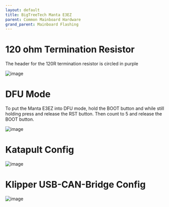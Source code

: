 ```yaml
---
layout: default 
title: BigTreeTech Manta E3EZ
parent: Common Mainboard Hardware
grand_parent: Mainboard Flashing
---
```


# 120 ohm Termination Resistor

The header for the 120R termination resistor is circled in purple

![image](https://github.com/Esoterical/voron_canbus/assets/124253477/e7aa0564-4d75-4c4d-82a2-cfcb8bf6f92f)

# DFU Mode

To put the Manta E3EZ into DFU mode, hold the BOOT button and while still holding press and release the RST button. Then count to 5 and release the BOOT button.

![image](https://github.com/Esoterical/voron_canbus/assets/124253477/f6e00688-6805-4433-b38c-fec34042e418)


# Katapult Config

![image](https://user-images.githubusercontent.com/124253477/235831073-92c31a1a-d252-4deb-9f94-e4f2e755881d.png)

# Klipper USB-CAN-Bridge Config

![image](https://user-images.githubusercontent.com/124253477/235831140-66b78a6f-5f3b-403b-9383-037caf9b1eee.png)
